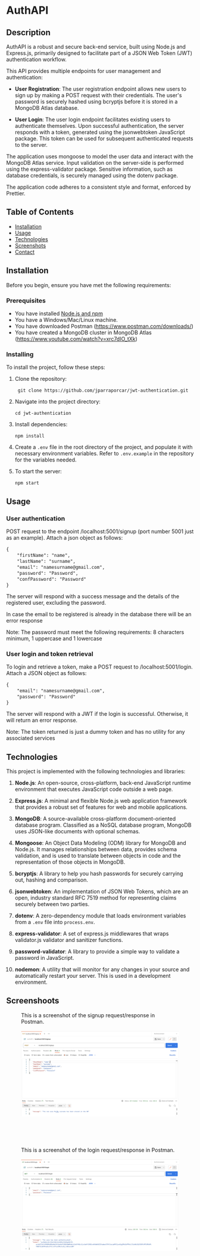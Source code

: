 # AuthAPI

## Description

AuthAPI is a robust and secure back-end service, built using Node.js and Express.js, primarily designed to facilitate part of a JSON Web Token (JWT) authentication workflow.

This API provides multiple endpoints for user management and authentication:

- **User Registration**: The user registration endpoint allows new users to sign up by making a POST request with their credentials. The user's password is securely hashed using bcryptjs before it is stored in a MongoDB Atlas database.

- **User Login**: The user login endpoint facilitates existing users to authenticate themselves. Upon successful authentication, the server responds with a token, generated using the jsonwebtoken JavaScript package. This token can be used for subsequent authenticated requests to the server.

The application uses mongoose to model the user data and interact with the MongoDB Atlas service. Input validation on the server-side is performed using the express-validator package. Sensitive information, such as database credentials, is securely managed using the dotenv package.

The application code adheres to a consistent style and format, enforced by Prettier.

## Table of Contents

- [Installation](#installation)
- [Usage](#usage)
- [Technologies](#technologies)
- [Screenshots](#screenshots)
- [Contact](#contact)

## Installation

Before you begin, ensure you have met the following requirements:

### Prerequisites

- You have installed [Node.js and npm](https://nodejs.org/en/download/)
- You have a Windows/Mac/Linux machine.
- You have downloaded Postman (https://www.postman.com/downloads/)
- You have created a MongoDB cluster in MongoDB Atlas (https://www.youtube.com/watch?v=xrc7dIO_tXk)

### Installing

To install the project, follow these steps:

1. Clone the repository:

   ```
    git clone https://github.com/jparraporcar/jwt-authentication.git
   ```

2. Navigate into the project directory:

   ```
   cd jwt-authentication
   ```

3. Install dependencies:

   ```
   npm install
   ```

4. Create a `.env` file in the root directory of the project, and populate it with necessary environment variables. Refer to `.env.example` in the repository for the variables needed.

5. To start the server:
   ```
   npm start
   ```

## Usage

### User authentication

POST request to the endpoint /localhost:5001/signup (port number 5001 just as an example). Attach a json object as follows:

```
{
    "firstName": "name",
    "lastName": "surname",
    "email": "namesurname@gmail.com",
    "password": "Password",
    "confPassword": "Password"
}
```

The server will respond with a success message and the details of the registered user, excluding the password.

In case the email to be registered is already in the database there will be an error response

Note: The password must meet the following requirements: 8 characters minimum, 1 uppercase and 1 lowercase

### User login and token retrieval

To login and retrieve a token, make a POST request to /localhost:5001/login. Attach a JSON object as follows:

```
{
    "email": "namesurname@gmail.com",
    "password": "Password"
}
```

The server will respond with a JWT if the login is successful. Otherwise, it will return an error response.

Note: The token returned is just a dummy token and has no utility for any associated services

## Technologies

This project is implemented with the following technologies and libraries:

1. **Node.js**: An open-source, cross-platform, back-end JavaScript runtime environment that executes JavaScript code outside a web page.

2. **Express.js**: A minimal and flexible Node.js web application framework that provides a robust set of features for web and mobile applications.

3. **MongoDB**: A source-available cross-platform document-oriented database program. Classified as a NoSQL database program, MongoDB uses JSON-like documents with optional schemas.

4. **Mongoose**: An Object Data Modeling (ODM) library for MongoDB and Node.js. It manages relationships between data, provides schema validation, and is used to translate between objects in code and the representation of those objects in MongoDB.

5. **bcryptjs**: A library to help you hash passwords for securely carrying out, hashing and comparison.

6. **jsonwebtoken**: An implementation of JSON Web Tokens, which are an open, industry standard RFC 7519 method for representing claims securely between two parties.

7. **dotenv**: A zero-dependency module that loads environment variables from a `.env` file into `process.env`.

8. **express-validator**: A set of express.js middlewares that wraps validator.js validator and sanitizer functions.

9. **password-validator**: A library to provide a simple way to validate a password in JavaScript.

10. **nodemon**: A utility that will monitor for any changes in your source and automatically restart your server. This is used in a development environment.

## Screenshoots

<figure>
  <figcaption>This is a screenshot of the signup request/response in Postman.</figcaption>
  <br />
  <img src="./screenshots/signup.png" alt="Login request">
</figure>
<br />
<br />
<br />
<figure>
  <figcaption>This is a screenshot of the login request/response in Postman.</figcaption>
  <br />
  <img src="./screenshots/login.png" alt="Login Screen">
</figure>
